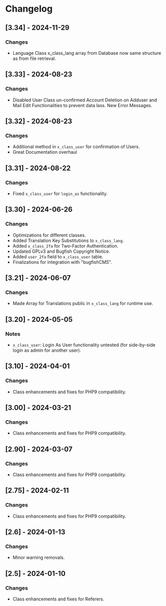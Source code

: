 # Changelog

## [3.34] - 2024-11-29
### Changes
- Language Class x_class_lang array from Database now same structure as from file retrieval.

## [3.33] - 2024-08-23
### Changes
- Disabled User Class un-confirmed Account Deletion on Adduser and Mail Edit Functionalities to prevent data lass. New Error Messages.

## [3.32] - 2024-08-23
### Changes
- Additional method in `x_class_user` for confirmation of Users.
- Great Documentation overhaul

## [3.31] - 2024-08-22
### Changes
- Fixed `x_class_user` for `login_as` functionality.

## [3.30] - 2024-06-26
### Changes
- Optimizations for different classes.
- Added Translation Key Substitutions to `x_class_lang`.
- Added `x_class_2fa` for Two-Factor Authentication.
- Updated GPLv3 and Bugfish Copyright Notice.
- Added `user_2fa` field to `x_class_user` table.
- Finalizations for integration with "bugfishCMS".

## [3.21] - 2024-06-07
### Changes
- Made Array for Translations public in `x_class_lang` for runtime use.

## [3.20] - 2024-05-05
### Notes
- `x_class_user`: Login As User functionality untested (for side-by-side login as admin for another user).

## [3.10] - 2024-04-01
### Changes
- Class enhancements and fixes for PHP9 compatibility.

## [3.00] - 2024-03-21
### Changes
- Class enhancements and fixes for PHP9 compatibility.

## [2.90] - 2024-03-07
### Changes
- Class enhancements and fixes for PHP9 compatibility.

## [2.75] - 2024-02-11
### Changes
- Class enhancements and fixes for PHP9 compatibility.

## [2.6] - 2024-01-13
### Changes
- Minor warning removals.

## [2.5] - 2024-01-10
### Changes
- Class enhancements and fixes for Referers.

